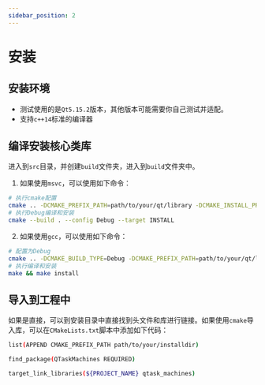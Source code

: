 ```yaml
---
sidebar_position: 2
---
```


# 安装

## 安装环境

- 测试使用的是`Qt5.15.2`版本，其他版本可能需要你自己测试并适配。
- 支持`c++14`标准的编译器

## 编译安装核心类库

进入到`src`目录，并创建`build`文件夹，进入到`build`文件夹中。

1. 如果使用`msvc`，可以使用如下命令：

```bash
# 执行cmake配置
cmake .. -DCMAKE_PREFIX_PATH=path/to/your/qt/library -DCMAKE_INSTALL_PREFIX=path/to/your/installdir/qtaskmachine -G "Visual Studio 17 2022"
# 执行Debug编译和安装
cmake --build . --config Debug --target INSTALL
```

2. 如果使用`gcc`，可以使用如下命令：

```bash
# 配置为Debug
cmake .. -DCMAKE_BUILD_TYPE=Debug -DCMAKE_PREFIX_PATH=path/to/your/qt/library -DCMAKE_INSTALL_PREFIX=path/to/your/installdir/qtaskmachine
# 执行编译和安装
make && make install
```

## 导入到工程中

如果是直接，可以到安装目录中直接找到头文件和库进行链接。如果使用`cmake`导入库，可以在`CMakeLists.txt`脚本中添加如下代码：

```bash
list(APPEND CMAKE_PREFIX_PATH path/to/your/installdir)

find_package(QTaskMachines REQUIRED)

target_link_libraries(${PROJECT_NAME} qtask_machines)
```
